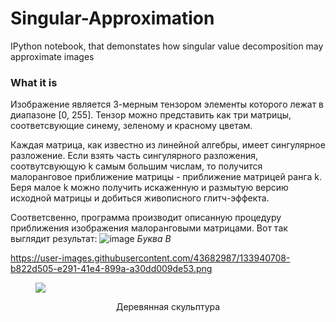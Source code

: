 # Singular-Approximation
IPython notebook, that demonstates how singular value decomposition may approximate images
### What it is
Изображение является 3-мерным тензором элементы которого лежат в диапазоне [0, 255]. Тензор можно представить как три матрицы, соответсвующие синему, зеленому и красному цветам. 

Каждая матрица, как известно из линейной алгебры, имеет сингулярное разложение. Если взять часть сингулярного разложения, соотвутсвующую k самым большим числам, то получится малоранговое приближение матрицы - приближение матрицей ранга k. Беря малое k можно получить искаженную и размытую версию исходной матрицы и добиться живописного глитч-эффекта.

Соответсвенно, программа производит описанную процедуру приближения изображения малоранговыми матрицами. Вот так выглядит результат:
![image](https://user-images.githubusercontent.com/43682987/133940708-b822d505-e291-41e4-899a-a30dd009de53.png) *Буква В*

https://user-images.githubusercontent.com/43682987/133940708-b822d505-e291-41e4-899a-a30dd009de53.png

<figure class="sign">
   <p><img src="https://user-images.githubusercontent.com/43682987/133940708-b822d505-e291-41e4-899a-a30dd009de53.png"></p>
   <figcaption> <div align="center"> Деревянная скульптура </div> </figcaption>
  </figure>


